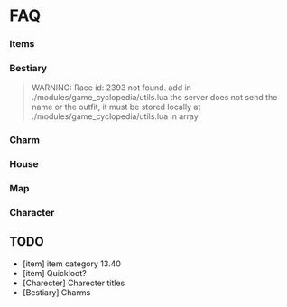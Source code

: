 # FAQ

### Items

### Bestiary
> WARNING: Race id: 2393 not found. add in ./modules/game_cyclopedia/utils.lua
the server does not send the name or the outfit, it must be stored locally at ./modules/game_cyclopedia/utils.lua in array

### Charm

### House

### Map

### Character


## TODO

- [item] item category 13.40
- [item] Quickloot?
- [Charecter] Charecter titles
- [Bestiary] Charms